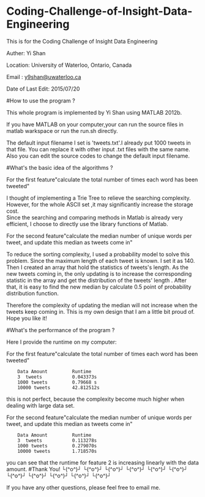 # Coding-Challenge-of-Insight-Data-Engineering
This is for the Coding Challenge of Insight Data Engineering

Auther: Yi Shan 

Location: University of Waterloo, Ontario, Canada

Email : y9shan@uwaterloo.ca

Date of Last Edit: 2015/07/20






#How to use the program ?


This whole program is implemented by Yi Shan using MATLAB 2012b.

If you have MATLAB on your computer,your can run the source files in matlab warkspace or run the run.sh directly.

The default input filename I set is 'tweets.txt'.I already put 1000 tweets in that file. You can replace it with other input .txt files with the same name. 
Also you can edit the source codes to change the default input filename.


#What's the basic idea of  the algorithms ?

For the first feature"calculate the total number of times each word has been tweeted"

I thought of implementing a Trie Tree to relieve the searching complexity. However, for the whole ASCII set ,it may significantly increase the storage cost.  
Since the searching and comparing methods in Matlab is already very efficient, I choose to directly use the library functions of Matlab.


For the second feature"calculate the median number of unique words per tweet, and update this median as tweets come in"

To reduce the sorting complexity, I used a probability model to solve this problem. 
Since the maximum length of each tweet is known. I set it as 140. Then I created an array that hold the statistics of tweets's length.
As the new tweets coming in, the only updating is to increase the corresponding statistic in the array and get the distribution of the tweets' length .
After that, it is easy to find the new median by calculate 0.5 point of probability distribution function.

Therefore the complexity of updating the median will not increase when the tweets keep coming in. 
This is my own design that I am a little bit proud of. Hope you like it!


#What's the performance of the program ?

Here I provide the runtime on my computer:

For the first feature"calculate the total number of times each word has been tweeted"

		Data Amount			Runtime
		3  tweets			0.043373s
		1000 tweets			0.79668 s
		10000 tweets		42.812512s


this is not perfect, because the complexity become much higher when dealing with large data set.

For the second feature"calculate the median number of unique words per tweet, and update this median as tweets come in"

		Data Amount			Runtime
		3  tweets			0.113278s
		1000 tweets			0.279070s
		10000 tweets		1.718570s

you can see that the runtime for feature 2 is increasing linearly with the data amount.
#Thank You!
└(^o^)┘  └(^o^)┘   └(^o^)┘   └(^o^)┘  └(^o^)┘   └(^o^)┘   └(^o^)┘   └(^o^)┘   └(^o^)┘  └(^o^)┘   └(^o^)┘

If you have any other questions, please feel free to email me.
